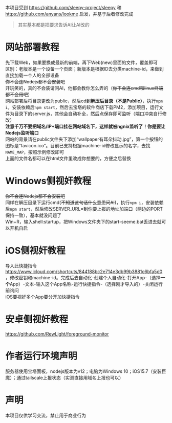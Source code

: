本项目受到 https://github.com/sleepy-project/sleepy 和 https://github.com/anyans/lookme 启发，并基于后者修改完成<br>
>其实基本都是把要求告诉AI让AI改的<br>
# 网站部署教程<br>
先下载Web，如果要换成最新的前端，再下Web(new)里面的文件，覆盖即可<br>
区别：老版本是一个设备一个页面；新版本是根据ID去分类machine-id，来做到直接加载一个人的全部设备<br>
~~你不会连Nodejs都不会安装吧~~<br>开玩笑的，真的不会装请问AI，他都会教你怎么弄的（~~你不会连cmd和linux终端都不会用吧~~）<br>
网站部署后将目录更改为public，然后cd到**解压后目录（不是Public）**，执行`npm i`，安装依赖后`npm start`，然后去宝塔的软件商店下载PM2，添加项目，运行文件为目录下的server.js，其他会自动补全，然后点保存即可监听（端口冲突自行修改）<br>**注意千万不要把域名/IP+端口挂在网站域名下，这样就被ngnix监听了！你是要让Nodejs监听端口**<br>
网站的背景请在public文件夹下添加“wallpaper有耳朵抖动.jpg”，第一个按钮的图标是“favicon.ico”。目前已支持根据machine-id修改显示的名字，去找`NAME_MAP`，按照示例修改即可<br>
上面的文件名都可以在html文件里改成你想要的，方便之后替换<br>
# Windows侧视奸教程<br>
~~你不会连Nodejs都不会安装吧~~<br>同样在解压目录下运行cmd(~~不知道这句话什么意思问AI~~)，执行`npm i`，安装依赖后`npm start`，然后修改SERVER_URL=到你要上报的地址加端口（两边的PORT保持一致），基本就没问题了<br>Win+R，输入shell:startup，把Windows文件夹下的start-seeme.bat丢进去就可以开机自启<br>
# iOS侧视奸教程<br>
导入此快捷指令 https://www.icloud.com/shortcuts/844188bc2e714e3db99b3881c6bfa5d0 ，修改密钥和machine-id。完成后去自动化-创建个人自动化-打开App-（选择**一个**App）-文本-输入这个App名称-运行快捷指令-（选择刚才导入的）-关闭运行前询问<br>iOS要视奸多个App要分开加快捷指令
# 安卓侧视奸教程<br>
https://github.com/RewLight/foreground-monitor
# 作者运行环境声明<br>
服务器使用宝塔面板，nodejs版本为v12；电脑为Windows 10；iOS15.7（安装巨魔）；通过tailscale上报状态（实测直接用域名上报也可以）
# 声明<br>
本项目仅供学习交流，禁止用于商业行为
